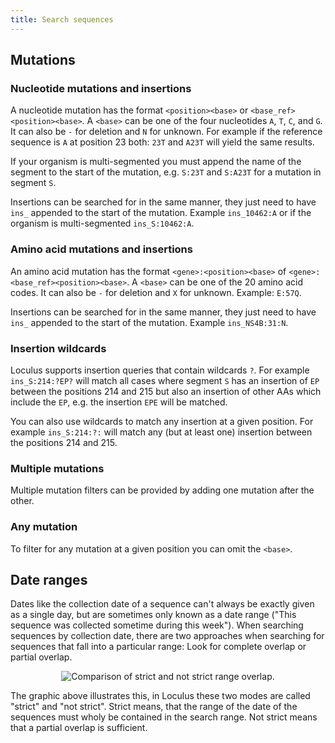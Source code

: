 ```yaml
---
title: Search sequences
---
```


## Mutations

### Nucleotide mutations and insertions

A nucleotide mutation has the format `<position><base>` or `<base_ref><position><base>`. A `<base>` can be one of the four nucleotides `A`, `T`, `C`, and `G`. It can also be `-` for deletion and `N` for unknown. For example if the reference sequence is `A` at position 23 both: `23T` and `A23T` will yield the same results.

If your organism is multi-segmented you must append the name of the segment to the start of the mutation, e.g. `S:23T` and `S:A23T` for a mutation in segment `S`.

Insertions can be searched for in the same manner, they just need to have `ins_` appended to the start of the mutation. Example `ins_10462:A` or if the organism is multi-segmented `ins_S:10462:A`.

### Amino acid mutations and insertions

An amino acid mutation has the format `<gene>:<position><base>` of `<gene>:<base_ref><position><base>`. A `<base>` can be one of the 20 amino acid codes. It can also be `-` for deletion and `X` for unknown. Example: `E:57Q`.

Insertions can be searched for in the same manner, they just need to have `ins_` appended to the start of the mutation. Example `ins_NS4B:31:N`.

### Insertion wildcards

Loculus supports insertion queries that contain wildcards `?`. For example `ins_S:214:?EP?` will match all cases where segment `S` has an insertion of `EP` between the positions 214 and 215 but also an insertion of other AAs which include the `EP`, e.g. the insertion `EPE` will be matched.

You can also use wildcards to match any insertion at a given position. For example `ins_S:214:?:` will match any (but at least one) insertion between the positions 214 and 215.

### Multiple mutations

Multiple mutation filters can be provided by adding one mutation after the other.

### Any mutation

To filter for any mutation at a given position you can omit the `<base>`.

## Date ranges

Dates like the collection date of a sequence can't always be exactly given as a single day, but are sometimes only known as a date range ("This sequence was collected sometime during this week"). When searching sequences by collection date, there are two approaches when searching for sequences that fall into a particular range: Look for complete overlap or partial overlap.

<center>
    <img
        src="/public/images/strict_not_strict.drawio.svg"
        alt="Comparison of strict and not strict range overlap."
    />
</center>

The graphic above illustrates this, in Loculus these two modes are called "strict" and "not strict". Strict means, that the range of the date of the sequences must wholy be contained in the search range. Not strict means that a partial overlap is sufficient.
